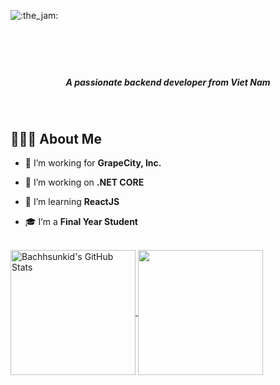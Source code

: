 ![:the_jam:](https://cdn.discordapp.com/emojis/745354525958996138.gif?v=1)

<br/>

<h1 align="center"><img src="https://readme-typing-svg.herokuapp.com?font=Lobster&color=3594F4&size=46&width=500&height=76&lines=Hi+%F0%9F%91%8B%2C+I'm+Bach+Trinh" alt="" /></h1>

<h5 align="center"><em>A passionate backend developer from Viet Nam </em></h5>


<br/>

<h2>👨🏻‍💻 About Me</h2>

- 💼 I’m working for **GrapeCity, Inc.**

- 🔭 I’m working on **.NET CORE** 

- 🌱 I’m learning **ReactJS**

- 🎓 I’m a **Final Year Student**

<br/>
  
<a href="https://github.com/Bachhsunkid/Bachhsunkid">
  <img height=200 align="center" src="https://github-readme-stats.vercel.app/api?username=Bachhsunkid&show_icons=true&theme=radical" alt="Bachhsunkid's GitHub Stats" />
</a>
<a href="https://github.com/Bachhsunkid/Bachhsunkid">
  <img height=200 align="center" src="https://github-readme-stats.vercel.app/api/top-langs?username=Bachhsunkid&hide=scss,css,html,tex&title_color=ffffff&text_color=c9cacc&icon_color=2bbc8a&bg_color=1d1f21& layout=compact&langs_count=8&card_width=320" />
</a>

</p>
